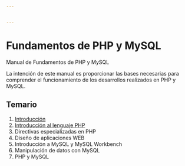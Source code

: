 ```yaml
---


---
```


<h1 id="fundamentos-de-php-y-mysql">Fundamentos de PHP y MySQL</h1>
<p>Manual de Fundamentos de PHP y MySQL</p>
<p>La intención de este manual es proporcionar las bases necesarias para comprender el funcionamiento de los desarrollos realizados en PHP y MySQL.</p>
<h2 id="temario">Temario</h2>
<ol>
<li><a href="https://github.com/AiusDa/fundamentos-de-php-y-mysql/blob/master/Introducci%C3%B3n.md">Introducción</a></li>
<li><a href="https://github.com/AiusDa/fundamentos-de-php-y-mysql/blob/master/Introducci%C3%B3n%20a%20PHP.md">Introducción al lenguaje PHP</a></li>
<li>Directivas especializadas en PHP</li>
<li>Diseño de aplicaciones WEB</li>
<li>Introducción a MySQL y MySQL Workbench</li>
<li>Manipulación de datos con MySQL</li>
<li>PHP y MySQL</li>
</ol>

